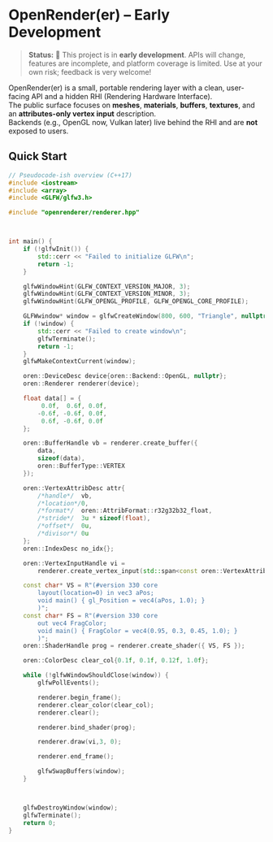 # OpenRender(er) – Early Development

> **Status:** 🚧 This project is in **early development**. APIs will change, features are incomplete, and platform coverage is limited. Use at your own risk; feedback is very welcome!

OpenRender(er) is a small, portable rendering layer with a clean, user-facing API and a hidden RHI (Rendering Hardware Interface).  
The public surface focuses on **meshes**, **materials**, **buffers**, **textures**, and an **attributes-only vertex input** description.  
Backends (e.g., OpenGL now, Vulkan later) live behind the RHI and are **not** exposed to users.



## Quick Start

```cpp
// Pseudocode-ish overview (C++17)
#include <iostream>
#include <array>
#include <GLFW/glfw3.h>

#include "openrenderer/renderer.hpp"



int main() {
    if (!glfwInit()) {
        std::cerr << "Failed to initialize GLFW\n";
        return -1;
    }

    glfwWindowHint(GLFW_CONTEXT_VERSION_MAJOR, 3);
    glfwWindowHint(GLFW_CONTEXT_VERSION_MINOR, 3);
    glfwWindowHint(GLFW_OPENGL_PROFILE, GLFW_OPENGL_CORE_PROFILE);

    GLFWwindow* window = glfwCreateWindow(800, 600, "Triangle", nullptr, nullptr);
    if (!window) {
        std::cerr << "Failed to create window\n";
        glfwTerminate();
        return -1;
    }
    glfwMakeContextCurrent(window);

    oren::DeviceDesc device{oren::Backend::OpenGL, nullptr};
    oren::Renderer renderer(device);

    float data[] = {
         0.0f,  0.6f, 0.0f,
        -0.6f, -0.6f, 0.0f,
         0.6f, -0.6f, 0.0f
    };

    oren::BufferHandle vb = renderer.create_buffer({
        data,
        sizeof(data),
        oren::BufferType::VERTEX
    });

    oren::VertexAttribDesc attr{
        /*handle*/  vb,
        /*location*/0,
        /*format*/  oren::AttribFormat::r32g32b32_float,
        /*stride*/  3u * sizeof(float),
        /*offset*/  0u,
        /*divisor*/ 0u
    };
    oren::IndexDesc no_idx{};

    oren::VertexInputHandle vi =
        renderer.create_vertex_input(std::span<const oren::VertexAttribDesc>(&attr, 1), no_idx);

    const char* VS = R"(#version 330 core
        layout(location=0) in vec3 aPos;
        void main() { gl_Position = vec4(aPos, 1.0); }
        )";
    const char* FS = R"(#version 330 core
        out vec4 FragColor;
        void main() { FragColor = vec4(0.95, 0.3, 0.45, 1.0); }
        )";
    oren::ShaderHandle prog = renderer.create_shader({ VS, FS });

    oren::ColorDesc clear_col{0.1f, 0.1f, 0.12f, 1.0f};

    while (!glfwWindowShouldClose(window)) {
        glfwPollEvents();

        renderer.begin_frame();
        renderer.clear_color(clear_col);
        renderer.clear();

        renderer.bind_shader(prog);

        renderer.draw(vi,3, 0);

        renderer.end_frame();

        glfwSwapBuffers(window);
    }



    glfwDestroyWindow(window);
    glfwTerminate();
    return 0;
}

